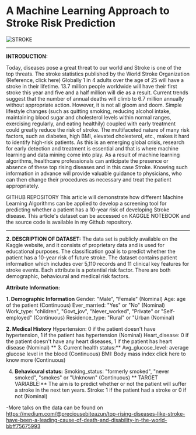 # A Machine Learning Approach to Stroke Risk Prediction
![STROKE](https://user-images.githubusercontent.com/107571666/176862005-574af185-649f-461e-a535-8e37bd5747c0.jpg)

---

**INTRODUCTION:**

Today, diseases pose a great threat to our world and Stroke is one of the top threats. The stroke statistics published by the World Stroke Organization (Reference, click here) Globally 1 in 4 adults over the age of 25 will have a stroke in their lifetime. 13.7 million people worldwide will have their first stroke this year and five and a half million will die as a result. Current trends suggest that the number of annual deaths will climb to 6.7 million annually without appropriate action.
However, it is not all gloom and doom. Simple lifestyle changes (such as quitting smoking, reducing alcohol intake, maintaining blood sugar and cholesterol levels within normal ranges, exercising regularly, and eating healthily) coupled with early treatment could greatly reduce the risk of stroke. The multifaceted nature of many risk factors, such as diabetes, high BMI, elevated cholesterol, etc., makes it hard to identify high-risk patients. As this is an emerging global crisis, research for early detection and treatment is essential and that is where machine learning and data mining come into play.
As a result of machine learning algorithms, healthcare professionals can anticipate the presence or absence of these top rising diseases and in this case Stroke. Knowing such information in advance will provide valuable guidance to physicians, who can then change their procedures as necessary and treat the patient appropriately.

GITHUB REPOSITORY
This article will demonstrate how different Machine Learning Algorithms can be applied to develop a screening tool for predicting whether a patient has a 10-year risk of developing Stroke disease. This article's dataset can be accessed on KAGGLE NOTEBOOK and the source code is available in my Github repository.

---

**2. DESCRIPTION OF DATASET:**
The data set is publicly available on the Kaggle website, and it consists of proprietary data and is used for educational purposes. The classification goal is to predict whether the patient has a 10-year risk of future stroke. The dataset contains patient information which includes over 5,110 records and 11 clinical key features for stroke events. Each attribute is a potential risk factor. There are both demographic, behavioural and medical risk factors.

**Attribute Information:**

**1. Demographic Information**
Gender: "Male", "Female" (Nominal)
Age: age of the patient (Continuous)
Ever_married: "Yes" or "No" (Nominal)
Work_type: "children", "Govt_jov", "Never_worked", "Private" or "Self-employed" (Continuous)
Residence_type: "Rural" or "Urban (Nominal)

**2. Medical History**
Hypertension: 0 if the patient doesn't have hypertension, 1 if the patient has hypertension (Nominal)
Heart_disease: 0 if the patient doesn't have any heart diseases, 1 if the patient has heart disease (Nominal)
**
3. Current health status:**
Avg_glucose_level: average glucose level in the blood (Continuous)
BMI: Body mass index click here to know more (Continuous)

4. **Behavioural status:**
Smoking_status: "formerly smoked", "never smoked", "smokes" or "Unknown" (Continuous)
**
TARGET VARIABLE:**
The aim is to predict whether or not the patient will suffer a stroke in the next ten years.
Stroke: 1 if the patient had a stroke or 0 if not (Nominal)

-More talks on the data can be found on https://medium.com/@preciousebiteazun/top-rising-diseases-like-stroke-have-been-a-leading-cause-of-death-and-disability-in-the-world-bbff75675993
